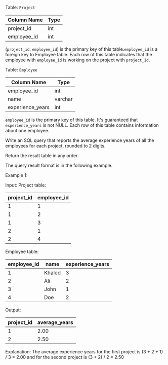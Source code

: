 Table: `Project`

| Column Name | Type    |
|-------------|---------|
| project_id  | int     |
| employee_id | int     |

(`project_id`, `employee_id`) is the primary key of this table.`employee_id` is a foreign key to Employee table.
Each row of this table indicates that the employee with `employee_id` is working on the project with `project_id`.
 

Table: `Employee`

| Column Name      | Type    |
|------------------|---------|
| employee_id      | int     |
| name             | varchar |
| experience_years | int     |

`employee_id` is the primary key of this table. It's guaranteed that `experience_years` is not NULL.
Each row of this table contains information about one employee.

Write an SQL query that reports the average experience years of all the employees for each project, rounded to 2 digits.

Return the result table in any order.

The query result format is in the following example.

Example 1:

Input: 
Project table:

| project_id  | employee_id |
|-------------|-------------|
| 1           | 1           |
| 1           | 2           |
| 1           | 3           |
| 2           | 1           |
| 2           | 4           |

Employee table:

| employee_id | name   | experience_years |
|-------------|--------|------------------|
| 1           | Khaled | 3                |
| 2           | Ali    | 2                |
| 3           | John   | 1                |
| 4           | Doe    | 2                |

Output: 

| project_id  | average_years |
|-------------|---------------|
| 1           | 2.00          |
| 2           | 2.50          |

Explanation:
The average experience years for the first project is (3 + 2 + 1) / 3 = 2.00 and for the second project is (3 + 2) / 2 = 2.50